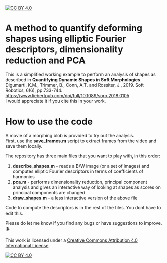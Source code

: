 [![CC BY 4.0][cc-by-shield]][cc-by]

# A method to quantify deforming shapes using elliptic Fourier descriptors, dimensionality reduction and PCA
This is a simplified working example to perform an analysis of shapes as described in
**Quantifying Dynamic Shapes in Soft Morphologies**  
Digumarti, K.M., Trimmer, B., Conn, A.T. and Rossiter, J., 2019. Soft Robotics, 6(6), pp.733-744.  
https://www.liebertpub.com/doi/full/10.1089/soro.2018.0105  
I would appreciate it if you cite this in your work.

# How to use the code  
A movie of a morphing blob is provided to try out the analysis.  
First, use the **save_frames.m** script to extract frames from the video and save them locally.

The repository has three main files that you want to play with, in this order:
1. **describe_shapes.m** - reads a B/W image (or a set of images) and computes elliptic Fourier descriptors in terms of coefficients of harmonics
2. **pca.m** - performs dimensionality reduction, principal component analysis and gives an interactive way of looking at shapes as scores on principal components are changed
3. **draw_shapes.m** - a less interactive version of the above file

Code to compute the descriptors is in the rest of the files. You dont have to edit this.

Please do let me know if you find any bugs or have suggestions to improve. :beetle:

This work is licensed under a
[Creative Commons Attribution 4.0 International License][cc-by].

[![CC BY 4.0][cc-by-image]][cc-by]

[cc-by]: http://creativecommons.org/licenses/by/4.0/
[cc-by-image]: https://i.creativecommons.org/l/by/4.0/88x31.png
[cc-by-shield]: https://img.shields.io/badge/License-CC%20BY%204.0-lightgrey.svg
